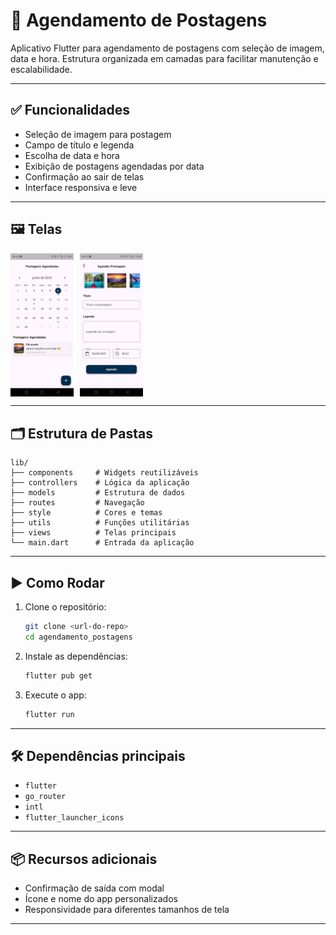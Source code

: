 # 📱 Agendamento de Postagens

Aplicativo Flutter para agendamento de postagens com seleção de imagem, data e hora. Estrutura organizada em camadas para facilitar manutenção e escalabilidade.

---

## ✅ Funcionalidades

- Seleção de imagem para postagem
- Campo de título e legenda
- Escolha de data e hora
- Exibição de postagens agendadas por data
- Confirmação ao sair de telas
- Interface responsiva e leve

---

## 🖼️ Telas

<div style="display: flex; gap: 10px; flex-wrap: wrap;">
  <img src="assets/telas/tela1.jpeg" alt="Tela de Postagens" width="20%" />
  <img src="assets/telas/tela2.jpeg" alt="Tela de Agendamento" width="20%" />
</div>

---

## 🗂 Estrutura de Pastas

```
lib/
├── components     # Widgets reutilizáveis
├── controllers    # Lógica da aplicação
├── models         # Estrutura de dados
├── routes         # Navegação
├── style          # Cores e temas
├── utils          # Funções utilitárias
├── views          # Telas principais
└── main.dart      # Entrada da aplicação
```

---

## ▶️ Como Rodar

1. Clone o repositório:
   ```bash
   git clone <url-do-repo>
   cd agendamento_postagens
   ```

2. Instale as dependências:
   ```bash
   flutter pub get
   ```

3. Execute o app:
   ```bash
   flutter run
   ```

---

## 🛠 Dependências principais

- `flutter`
- `go_router`
- `intl`
- `flutter_launcher_icons`

---

## 📦 Recursos adicionais

- Confirmação de saída com modal
- Ícone e nome do app personalizados
- Responsividade para diferentes tamanhos de tela

---
